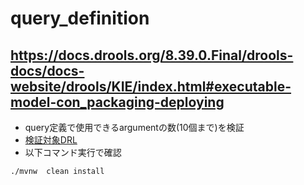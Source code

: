 # query_definition

https://docs.drools.org/8.39.0.Final/drools-docs/docs-website/drools/KIE/index.html#executable-model-con_packaging-deploying
- 
- query定義で使用できるargumentの数(10個まで)を検証
- [検証対象DRL](./src/main/resources/Drink.drl)
- 以下コマンド実行で確認
```
./mvnw  clean install
```

